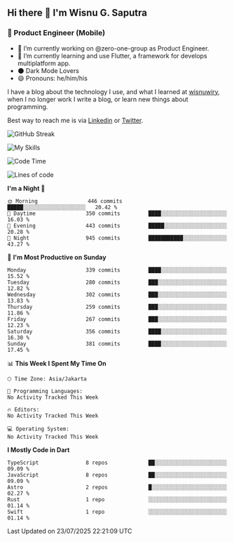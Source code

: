 ## Hi there 👋 I'm Wisnu G. Saputra

### :mobile_phone_off: Product Engineer (Mobile)

- 🔭 I’m currently working on @zero-one-group as Product Engineer.
- 🌱 I’m currently learning and use Flutter, a framework for develops multiplatform app.
- 🌑 Dark Mode Lovers
- 😄 Pronouns: he/him/his

I have a blog about the technology I use, and what I learned at [wisnuwiry](https://wisnuwiry.space/), when I no longer work I write a blog, or learn new things about programming.

Best way to reach me is via [Linkedin](https://www.linkedin.com/in/wisnu-saputra/) or [Twitter](https://twitter.com/wisnuwiry).

![GitHub Streak](https://streak-stats.demolab.com?user=wisnuwiry&theme=dark&hide_border=true)

![My Skills](https://skillicons.dev/icons?i=dart,flutter,kotlin,swift,go,js,css,neovim,git,linux&perline=5)

<!--START_SECTION:waka-->
![Code Time](http://img.shields.io/badge/Code%20Time-1%2C975%20hrs%202%20mins-blue)

![Lines of code](https://img.shields.io/badge/From%20Hello%20World%20I%27ve%20Written-2.6%20million%20lines%20of%20code-blue)

**I'm a Night 🦉** 

```text
🌞 Morning                446 commits         █████░░░░░░░░░░░░░░░░░░░░   20.42 % 
🌆 Daytime                350 commits         ████░░░░░░░░░░░░░░░░░░░░░   16.03 % 
🌃 Evening                443 commits         █████░░░░░░░░░░░░░░░░░░░░   20.28 % 
🌙 Night                  945 commits         ███████████░░░░░░░░░░░░░░   43.27 % 
```
📅 **I'm Most Productive on Sunday** 

```text
Monday                   339 commits         ████░░░░░░░░░░░░░░░░░░░░░   15.52 % 
Tuesday                  280 commits         ███░░░░░░░░░░░░░░░░░░░░░░   12.82 % 
Wednesday                302 commits         ███░░░░░░░░░░░░░░░░░░░░░░   13.83 % 
Thursday                 259 commits         ███░░░░░░░░░░░░░░░░░░░░░░   11.86 % 
Friday                   267 commits         ███░░░░░░░░░░░░░░░░░░░░░░   12.23 % 
Saturday                 356 commits         ████░░░░░░░░░░░░░░░░░░░░░   16.30 % 
Sunday                   381 commits         ████░░░░░░░░░░░░░░░░░░░░░   17.45 % 
```


📊 **This Week I Spent My Time On** 

```text
🕑︎ Time Zone: Asia/Jakarta

💬 Programming Languages: 
No Activity Tracked This Week

🔥 Editors: 
No Activity Tracked This Week

💻 Operating System: 
No Activity Tracked This Week
```

**I Mostly Code in Dart** 

```text
TypeScript               8 repos             ██░░░░░░░░░░░░░░░░░░░░░░░   09.09 % 
JavaScript               8 repos             ██░░░░░░░░░░░░░░░░░░░░░░░   09.09 % 
Astro                    2 repos             █░░░░░░░░░░░░░░░░░░░░░░░░   02.27 % 
Rust                     1 repo              ░░░░░░░░░░░░░░░░░░░░░░░░░   01.14 % 
Swift                    1 repo              ░░░░░░░░░░░░░░░░░░░░░░░░░   01.14 % 
```




 Last Updated on 23/07/2025 22:21:09 UTC
<!--END_SECTION:waka-->

